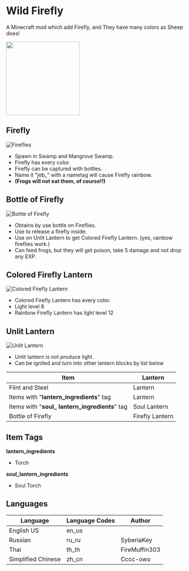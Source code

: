 # Wild Firefly
A Minecraft mod which add Firefly, and They have many colors as Sheep does!

[<img src="https://i.imgur.com/Ol1Tcf8.png" width="200">](https://modrinth.com/mod/fabric-api)
## Firefly
![Fireflies](https://i.imgur.com/t8tmcIf.png)
- Spawn in Swamp and Mangrove Swamp.
- Firefly has every color.
- Firefly can be captured with bottles.
- Name it "jeb_" with a nametag will cause Firefly rainbow.
- **(Frogs will not eat them, of course!!)**
## Bottle of Firefly
![Bottle of Firefly](https://i.imgur.com/jhHhq0w.png)
- Obtains by use bottle on Fireflies.
- Use to release a firefly inside.
- Use on Unlit Lantern to get Colored Firefly Lantern. (yes, rainbow fireflies work.)
- Can feed frogs, but they will get poison, take 5 damage and not drop any EXP.
## Colored Firefly Lantern
![Colored Firefly Lantern](https://i.imgur.com/IYtxVcs.png)
- Colored Firefly Lantern has every color.
- Light level 8
- Rainbow Firefly Lantern has light level 12
## Unlit Lantern
![Unlit Lantern](https://i.imgur.com/pDJxxzp.png)
- Unlit lantern is not produce light.
- Can be ignited and turn into other lantern blocks by list below

| Item              | Lantern         |
| ----------------- | --------------- |
| Flint and Steel   | Lantern         |
| Items with "**lantern_ingredients**" tag | Lantern         | 
| Items with "**soul_ lantern_ingredients**" tag |  Soul Lantern         | 
| Bottle of Firefly | Firefly Lantern |

## Item Tags
**lantern_ingredients**
- Torch

**soul_lantern_ingredients**
- Soul Torch

## Languages
| Language           | Language Codes | Author        |
|--------------------|----------------|---------------|
| English US         | en_us          |               |
| Russian            | ru_ru          | SyberiaKey    |
| Thai               | th_th          | FireMuffin303 |
| Simplified Chinese | zh_cn          | Cccc-owo      |
